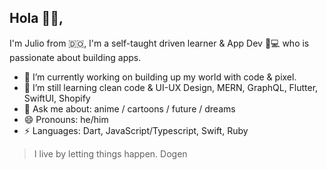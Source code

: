 ## Hola 👋🏾, 
I'm Julio from 🇩🇴, I'm a self-taught driven learner & App Dev 📱💻 who is passionate about building apps.


- 🔭 I’m currently working on building up my world with code & pixel. 
- 🌱 I’m still learning clean code & UI-UX Design, MERN, GraphQL, Flutter, SwiftUI, Shopify
- 💬 Ask me about: anime / cartoons / future / dreams  
- 😄 Pronouns: he/him
-  ⚡ Languages: Dart, JavaScript/Typescript, Swift, Ruby

>I live by letting things happen. Dogen
<!--
**jltzbrg/jltzbrg** is a ✨ _special_ ✨ repository because its `README.md` (this file) appears on your GitHub profile.

Here are some ideas to get you started:

- 🔭 I’m currently working on ...
- 🌱 I’m currently learning ...
- 👯 I’m looking to collaborate on ...
- 🤔 I’m looking for help with ...
- 💬 Ask me about ...
- 📫 How to reach me: ...
- 😄 Pronouns: ...
- ⚡ Fun fact: ...
-->
